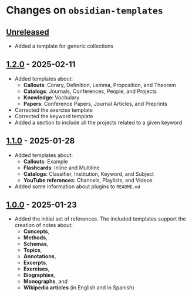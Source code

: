 # Changes on `obsidian-templates`


## [Unreleased]
- Added a template for generic collections


## [1.2.0] - 2025-02-11
- Added templates about:
  - **Callouts**: Corary, Definition, Lemma, Proposition, and Theorem
  - **Catalogs**: Journals, Conferences, People, and Projects
  - **Knowledge**: Vocbulary
  - **Papers**: Conference Papers, Journal Articles, and Preprints
- Corrected the exercise template
- Corrected the keyword template
- Added a section to include all the projects related to a given keyword


## [1.1.0] - 2025-01-28
- Added templates about:
  - **Callouts**: Example
  - **Flashcards**: Inline and Multiline
  - **Catalogs**: Classifier, Institution, Keyword, and Subject
  - **YouTube references**: Channels, Playlists, and Videos
- Added some information about plugins to `README.md`


## [1.0.0] - 2025-01-23
- Added the initial set of references. The included templates support the creation of notes about:
  - **Concepts**,
  - **Methods**,
  - **Schemas**,
  - **Topics**,
  - **Annotations**,
  - **Excerpts**,
  - **Exercises**,
  - **Biographies**,
  - **Monographs**, and
  - **Wikipedia articles** (in English and in Spanish)


[unreleased]: https://github.com/ttyrho/obsidian-templates/compare/1.2.0...HEAD
[1.2.0]: https://github.com/ttyrho/obsidian-templates/releases/tag/1.2.0
[1.1.0]: https://github.com/ttyrho/obsidian-templates/releases/tag/1.1.0
[1.0.0]: https://github.com/ttyrho/obsidian-templates/releases/tag/1.0.0
